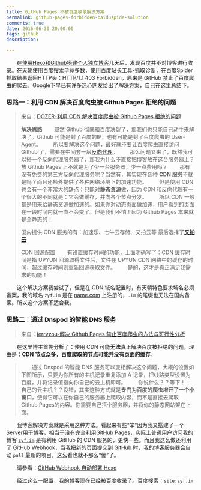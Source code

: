 ```yaml
---
title: GitHub Pages 不被百度收录解决方案
permalink: github-pages-forbidden-baiduspide-solution
comments: true
date: 2016-06-30 20:00:00
tags: github
description: 

---
```


&emsp;&emsp;在[使用Hexo和Github搭建个人独立博客](http://zyf.im/2016/06/24/hexo-github-blog/)几天后，发现百度并不对博客进行收录。在天朝使用百度搜索毕竟多数，使用百度站长工具-抓取诊断，在百度Spider抓取结果返回HTTP头：HTTP/1.1 403 Forbidden，原来是 GitHub 禁止了百度爬虫的爬去。Google下早已有许多热心网友给出了解决方案，自己在这里总结下。

### 思路一：利用 CDN 解决百度爬虫被 Github Pages 拒绝的问题
>来自：[DOZER-利用 CDN 解决百度爬虫被 Github Pages 拒绝的问题](http://www.dozer.cc/2015/06/github-pages-and-cdn.html)
>
>**解决思路**
>&emsp;&emsp;既然 Github 彻底和百度决裂了，那我们也只能自己动手来解决了。Github 可能是封了百度的IP，也有可能是封了百度爬虫的 User-Agent。
>&emsp;&emsp;所以要解决这个问题，最好就不要让百度爬虫直接访问 Github 了，需要在中间套一层[反向代理](https://zh.wikipedia.org/wiki/%E5%8F%8D%E5%90%91%E4%BB%A3%E7%90%86)。
>&emsp;&emsp;那么问题又来了，既然我可以搭一个反向代理服务器了，那我为什么不直接把博客放在这台服务器上？放 Github Pages 上不就是为了少一台服务器，少一点费用吗？
>&emsp;&emsp;那有没有免费的第三方反向代理服务呢？当然有，其实现在各种 **CDN 服务**不就是吗？而且还额外提供了各种网络环境下的加速功能。
>&emsp;&emsp;但是使用 CDN 也会有一个非常大的缺点：只能对**静态资源**做，因为 CDN 和反向代理有一个很大的不同就是：它会做缓存，并向各个节点分发。
>&emsp;&emsp;所以 CDN 一般都是用来给静态资源做加速的。如果你对动态页面做加速，用户看到的页面在一段时间内就一直不会变了。但是我们不怕！因为 Github Pages 本来就是全静态的！
>
>国内提供 CDN 服务的有：加速乐、七牛云存储、又拍云等
>最后选择了[**又拍云**](https://www.upyun.com/index.html)
>
>CDN 回源配置
>&emsp;&emsp;有设置缓存时间的功能，上面明确写了：CDN 缓存时间是指 UPYUN 回源取得文件后，文件在 UPYUN CDN 网络中的缓存的时间，超过缓存时间则重新回源获取文件。
>&emsp;&emsp;是的，这才是真正满足我需求的功能！

&emsp;&emsp;这个解决方案我尝试了，但是在 CDN 域名配置时，有天朝特色要求域名必须备案，我的域名 `zyf.im` 是在 [name.com](http://www.name.com) 上注册的，`.im` 的尾缀也无法在国内备案。所以这个方案不适合我。

### 思路二：通过 Dnspod 的智能 DNS 服务

> 来自：[jerryzou-解决 Github Pages 禁止百度爬虫的方法与可行性分析](http://jerryzou.com/posts/feasibility-of-allowing-baiduSpider-for-Github-Pages/)

&emsp;&emsp;在这里博主首先分析了：使用 CDN 可能**无法**真正解决百度被拒绝的问题。理由是：**CDN 节点众多，百度爬取的节点可能并没有页面的缓存**。

>&emsp;&emsp;通过 Dnspod 的智能 DNS 服务可以变相解决这个问题，大概的设置如下图所示，只要为你所有的主机记录重复添加 A 记录，把线路类型设置为百度，并将记录值指向你自己的云主机即可。
>&emsp;&emsp;你说什么？？等下！！自己的云主机？？没错，其实这种方式就是**专门为百度的爬虫增开了一个小窗口**，使得它可以在你自己的服务器上爬取内容，而不是直接去爬取 Github Pages的内容。你需要自己搭个服务器，并将你的静态网站架在上面。

&emsp;&emsp;我博客解决方案就是采用这种方法。看起来有些“笨”因为我又搭建了一个Server用于博客，相当于没有完全利用GitHub Pages，实际上普通用户访问我的博客 [`zyf.im`](http://zyf.im) 是有利用 GitHub 的 CDN 服务的，更快一些。而且我这么做还利用了 GitHub Webhook，当我把新的页面提交到 GitHub 时，我的博客服务器会自动 `pull` 最新的项目，这么看也就不那么“傻”了。

&emsp;&emsp;请参看：[GitHub Webhook 自动部署 Hexo](http://zyf.im/2016/07/01/github-webhook-example/)

&emsp;&emsp;经过这么一配置，我的博客现在已经被百度收录了。百度搜索：`site:zyf.im`

